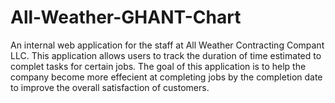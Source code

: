 # All-Weather-GHANT-Chart
An internal web application for the staff at All Weather Contracting Compant LLC. This application allows users to track the duration of time estimated to complet tasks for certain jobs. The goal of this application is to help the company become more effecient at completing jobs by the completion date to improve the overall satisfaction of customers. 
